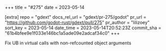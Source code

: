 +++
title = "#275"
date = 2023-05-14

[extra]
repo = "gdext"
docs_rel_url = "gdext/pr-275/godot"
pr_url = "https://github.com/godot-rust/gdext/pull/275"
pr_author = "lilizoey"
sort_key = 2023-05-14
date_time = 2023-05-14T20:52:23Z
commit_sha = "61b4bfee9e1f033e146bc1a5ade09e2adcaf34c0"
+++

Fix UB in virtual calls with non-refcounted object arguments
